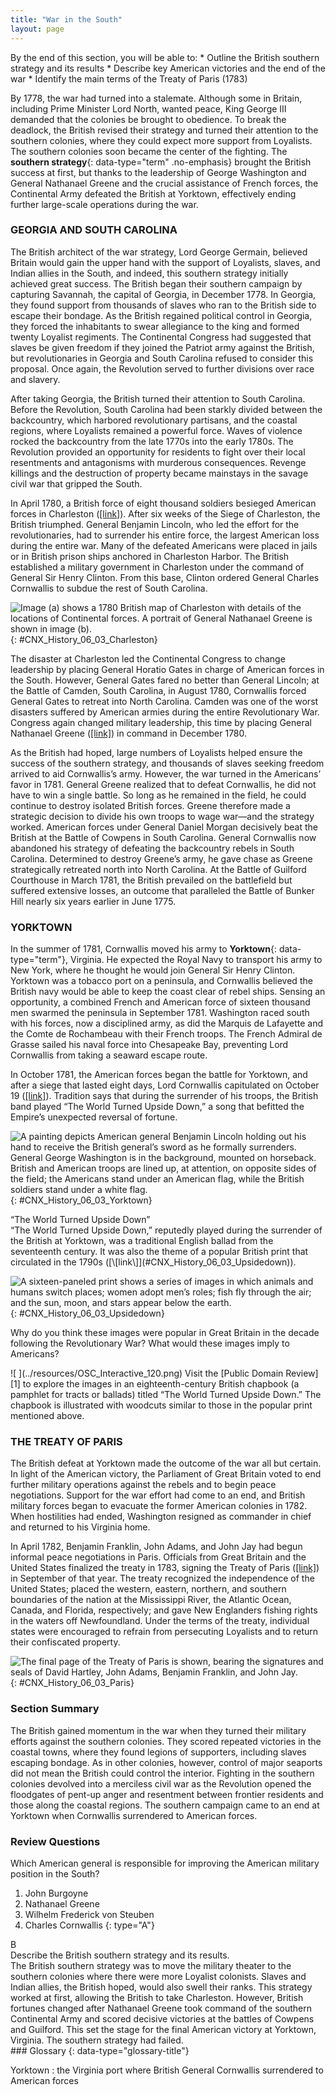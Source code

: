```yaml
---
title: "War in the South"
layout: page
---
```



<div data-type="abstract" markdown="1">
By the end of this section, you will be able to:
* Outline the British southern strategy and its results
* Describe key American victories and the end of the war
* Identify the main terms of the Treaty of Paris (1783)

</div>

By 1778, the war had turned into a stalemate. Although some in Britain, including Prime Minister Lord North, wanted peace, King George III demanded that the colonies be brought to obedience. To break the deadlock, the British revised their strategy and turned their attention to the southern colonies, where they could expect more support from Loyalists. The southern colonies soon became the center of the fighting. The **southern strategy**{: data-type="term" .no-emphasis} brought the British success at first, but thanks to the leadership of George Washington and General Nathanael Greene and the crucial assistance of French forces, the Continental Army defeated the British at Yorktown, effectively ending further large-scale operations during the war.

### GEORGIA AND SOUTH CAROLINA

The British architect of the war strategy, Lord George Germain, believed Britain would gain the upper hand with the support of Loyalists, slaves, and Indian allies in the South, and indeed, this southern strategy initially achieved great success. The British began their southern campaign by capturing Savannah, the capital of Georgia, in December 1778. In Georgia, they found support from thousands of slaves who ran to the British side to escape their bondage. As the British regained political control in Georgia, they forced the inhabitants to swear allegiance to the king and formed twenty Loyalist regiments. The Continental Congress had suggested that slaves be given freedom if they joined the Patriot army against the British, but revolutionaries in Georgia and South Carolina refused to consider this proposal. Once again, the Revolution served to further divisions over race and slavery.

After taking Georgia, the British turned their attention to South Carolina. Before the Revolution, South Carolina had been starkly divided between the backcountry, which harbored revolutionary partisans, and the coastal regions, where Loyalists remained a powerful force. Waves of violence rocked the backcountry from the late 1770s into the early 1780s. The Revolution provided an opportunity for residents to fight over their local resentments and antagonisms with murderous consequences. Revenge killings and the destruction of property became mainstays in the savage civil war that gripped the South.

In April 1780, a British force of eight thousand soldiers besieged American forces in Charleston ([\[link\]](#CNX_History_06_03_Charleston)). After six weeks of the Siege of Charleston, the British triumphed. General Benjamin Lincoln, who led the effort for the revolutionaries, had to surrender his entire force, the largest American loss during the entire war. Many of the defeated Americans were placed in jails or in British prison ships anchored in Charleston Harbor. The British established a military government in Charleston under the command of General Sir Henry Clinton. From this base, Clinton ordered General Charles Cornwallis to subdue the rest of South Carolina.

 ![Image (a) shows a 1780 British map of Charleston with details of the locations of Continental forces. A portrait of General Nathanael Greene is shown in image (b).](../resources/CNX_History_06_03_Charleston.jpg "This 1780 map of Charleston (a), which shows details of the Continental defenses, was probably drawn by British engineers in anticipation of the attack on the city. The Siege of Charleston was one of a series of defeats for the Continental forces in the South, which led the Continental Congress to place General Nathanael Greene (b), shown here in a 1783 portrait by Charles Wilson Peale, in command in late 1780. Greene led his troops to two crucial victories."){: #CNX_History_06_03_Charleston}

The disaster at Charleston led the Continental Congress to change leadership by placing General Horatio Gates in charge of American forces in the South. However, General Gates fared no better than General Lincoln; at the Battle of Camden, South Carolina, in August 1780, Cornwallis forced General Gates to retreat into North Carolina. Camden was one of the worst disasters suffered by American armies during the entire Revolutionary War. Congress again changed military leadership, this time by placing General Nathanael Greene ([\[link\]](#CNX_History_06_03_Charleston)) in command in December 1780.

As the British had hoped, large numbers of Loyalists helped ensure the success of the southern strategy, and thousands of slaves seeking freedom arrived to aid Cornwallis’s army. However, the war turned in the Americans’ favor in 1781. General Greene realized that to defeat Cornwallis, he did not have to win a single battle. So long as he remained in the field, he could continue to destroy isolated British forces. Greene therefore made a strategic decision to divide his own troops to wage war—and the strategy worked. American forces under General Daniel Morgan decisively beat the British at the Battle of Cowpens in South Carolina. General Cornwallis now abandoned his strategy of defeating the backcountry rebels in South Carolina. Determined to destroy Greene’s army, he gave chase as Greene strategically retreated north into North Carolina. At the Battle of Guilford Courthouse in March 1781, the British prevailed on the battlefield but suffered extensive losses, an outcome that paralleled the Battle of Bunker Hill nearly six years earlier in June 1775.

### YORKTOWN

In the summer of 1781, Cornwallis moved his army to **Yorktown**{: data-type="term"}, Virginia. He expected the Royal Navy to transport his army to New York, where he thought he would join General Sir Henry Clinton. Yorktown was a tobacco port on a peninsula, and Cornwallis believed the British navy would be able to keep the coast clear of rebel ships. Sensing an opportunity, a combined French and American force of sixteen thousand men swarmed the peninsula in September 1781. Washington raced south with his forces, now a disciplined army, as did the Marquis de Lafayette and the Comte de Rochambeau with their French troops. The French Admiral de Grasse sailed his naval force into Chesapeake Bay, preventing Lord Cornwallis from taking a seaward escape route.

In October 1781, the American forces began the battle for Yorktown, and after a siege that lasted eight days, Lord Cornwallis capitulated on October 19 ([\[link\]](#CNX_History_06_03_Yorktown)). Tradition says that during the surrender of his troops, the British band played “The World Turned Upside Down,” a song that befitted the Empire’s unexpected reversal of fortune.

 ![A painting depicts American general Benjamin Lincoln holding out his hand to receive the British general&#x2019;s sword as he formally surrenders. General George Washington is in the background, mounted on horseback. British and American troops are lined up, at attention, on opposite sides of the field; the Americans stand under an American flag, while the British soldiers stand under a white flag.](../resources/CNX_History_06_03_Yorktown.jpg "The 1820 painting above, by John Trumbull, is titled Surrender of Lord Cornwallis, but Cornwallis actually sent his general, Charles O&#x2019;Hara, to perform the ceremonial surrendering of the sword. The painting depicts General Benjamin Lincoln holding out his hand to receive the sword. General George Washington is in the background on the brown horse, since he refused to accept the sword from anyone but Cornwallis himself."){: #CNX_History_06_03_Yorktown}

<div data-type="note" data-has-label="true" class="history defining-american" data-label="Defining American" markdown="1">
<div data-type="title">
“The World Turned Upside Down”
</div>
“The World Turned Upside Down,” reputedly played during the surrender of the British at Yorktown, was a traditional English ballad from the seventeenth century. It was also the theme of a popular British print that circulated in the 1790s ([\[link\]](#CNX_History_06_03_Upsidedown)).

![A sixteen-paneled print shows a series of images in which animals and humans switch places; women adopt men&#x2019;s roles; fish fly through the air; and the sun, moon, and stars appear below the earth.](../resources/CNX_History_06_03_Upsidedown.jpg "In many of the images in this popular print, entitled &#x201C;The World Turned Upside Down or the Folly of Man,&#x201D; animals and humans have switched places. In one, children take care of their parents, while in another, the sun, moon, and stars appear below the earth."){: #CNX_History_06_03_Upsidedown}


Why do you think these images were popular in Great Britain in the decade following the Revolutionary War? What would these images imply to Americans?

</div>

<div data-type="note" data-has-label="true" class="history click-and-explore" data-label="Click and Explore" markdown="1">
<span data-type="media" data-alt=" "> ![ ](../resources/OSC_Interactive_120.png) </span>
Visit the [Public Domain Review][1] to explore the images in an eighteenth-century British chapbook (a pamphlet for tracts or ballads) titled “The World Turned Upside Down.” The chapbook is illustrated with woodcuts similar to those in the popular print mentioned above.

</div>

### THE TREATY OF PARIS

The British defeat at Yorktown made the outcome of the war all but certain. In light of the American victory, the Parliament of Great Britain voted to end further military operations against the rebels and to begin peace negotiations. Support for the war effort had come to an end, and British military forces began to evacuate the former American colonies in 1782. When hostilities had ended, Washington resigned as commander in chief and returned to his Virginia home.

In April 1782, Benjamin Franklin, John Adams, and John Jay had begun informal peace negotiations in Paris. Officials from Great Britain and the United States finalized the treaty in 1783, signing the Treaty of Paris ([\[link\]](#CNX_History_06_03_Paris)) in September of that year. The treaty recognized the independence of the United States; placed the western, eastern, northern, and southern boundaries of the nation at the Mississippi River, the Atlantic Ocean, Canada, and Florida, respectively; and gave New Englanders fishing rights in the waters off Newfoundland. Under the terms of the treaty, individual states were encouraged to refrain from persecuting Loyalists and to return their confiscated property.

 ![The final page of the Treaty of Paris is shown, bearing the signatures and seals of David Hartley, John Adams, Benjamin Franklin, and John Jay.](../resources/CNX_History_06_03_Paris.jpg "The last page of the Treaty of Paris, signed on September 3, 1783, contained the signatures and seals of representatives for both the British and the Americans. From right to left, the seals pictured belong to David Hartley, who represented Great Britain, and John Adams, Benjamin Franklin, and John Jay for the Americans."){: #CNX_History_06_03_Paris}

### Section Summary

The British gained momentum in the war when they turned their military efforts against the southern colonies. They scored repeated victories in the coastal towns, where they found legions of supporters, including slaves escaping bondage. As in other colonies, however, control of major seaports did not mean the British could control the interior. Fighting in the southern colonies devolved into a merciless civil war as the Revolution opened the floodgates of pent-up anger and resentment between frontier residents and those along the coastal regions. The southern campaign came to an end at Yorktown when Cornwallis surrendered to American forces.

### Review Questions

<div data-type="exercise">
<div data-type="problem" markdown="1">
Which American general is responsible for improving the American military position in the South?

1.  John Burgoyne
2.  Nathanael Greene
3.  Wilhelm Frederick von Steuben
4.  Charles Cornwallis
{: type="A"}

</div>
<div data-type="solution" markdown="1">
B

</div>
</div>

<div data-type="exercise">
<div data-type="problem" markdown="1">
Describe the British southern strategy and its results.

</div>
<div data-type="solution" markdown="1">
The British southern strategy was to move the military theater to the southern colonies where there were more Loyalist colonists. Slaves and Indian allies, the British hoped, would also swell their ranks. This strategy worked at first, allowing the British to take Charleston. However, British fortunes changed after Nathanael Greene took command of the southern Continental Army and scored decisive victories at the battles of Cowpens and Guilford. This set the stage for the final American victory at Yorktown, Virginia. The southern strategy had failed.

</div>
</div>

<div data-type="glossary" markdown="1">
### Glossary
{: data-type="glossary-title"}

Yorktown
: the Virginia port where British General Cornwallis surrendered to American forces

</div>



[1]: http://openstax.org/l/worldupside
